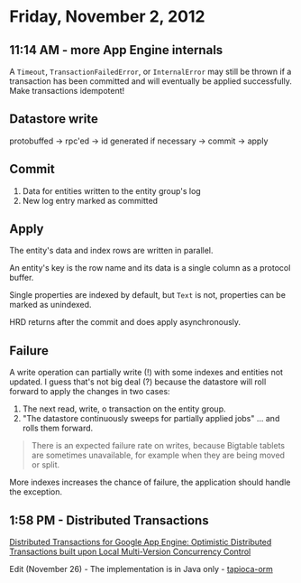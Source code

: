 # Friday, November 2, 2012

## 11:14 AM - more App Engine internals

A `Timeout`, `TransactionFailedError`, or `InternalError` may still be thrown
if a transaction has been committed and will eventually be applied
successfully. Make transactions idempotent!

Datastore write
---------------

protobuffed -> rpc'ed -> id generated if necessary -> commit -> apply

Commit
------

1. Data for entities written to the entity group's log
2. New log entry marked as committed

Apply
-----

The entity's data and index rows are written in parallel.

An entity's key is the row name and its data is a single column as a protocol
buffer.

Single properties are indexed by default, but `Text` is not, properties can be
marked as unindexed.

HRD returns after the commit and does apply asynchronously.

Failure
-------

A write operation can partially write (!) with some indexes and entities not
updated. I guess that's not big deal (?) because the datastore will roll
forward to apply the changes in two cases:

1. The next read, write, o transaction on the entity group.
2. "The datastore continuously sweeps for partially applied jobs" ... and rolls
   them forward.

> There is an expected failure rate on writes, because Bigtable tablets are
> sometimes unavailable, for example when they are being moved or split.

More indexes increases the chance of failure, the application should handle the
exception.

## 1:58 PM - Distributed Transactions

[Distributed Transactions for Google App Engine: Optimistic Distributed
Transactions built upon Local Multi-Version Concurrency
Control](http://arxiv.org/html/1106.3325v1)

Edit (November 26) - The implementation is in Java only -
[tapioca-orm](http://code.google.com/p/tapioca-orm/)
